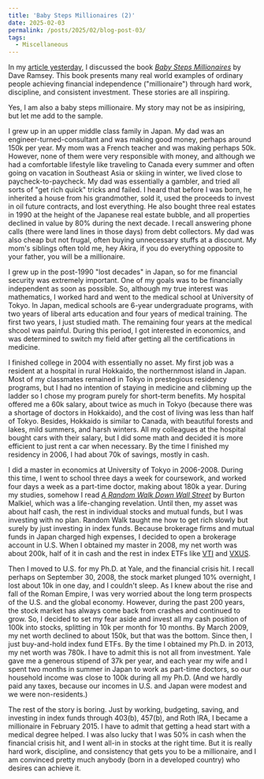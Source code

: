 ```yaml
---
title: 'Baby Steps Millionaires (2)'
date: 2025-02-03
permalink: /posts/2025/02/blog-post-03/
tags:
  - Miscellaneous
---
```


In my [article yesterday](https://alexisakira.github.io/posts/2025/02/blog-post-02/), I discussed the book [_Baby Steps Millionaires_](https://www.amazon.com/Baby-Steps-Millionaires-Extraordinary-Wealth/dp/1942121598) by Dave Ramsey. This book presents many real world examples of ordinary people achieving financial independence ("millionaire") through hard work, discipline, and consistent investment. These stories are all inspiring.

Yes, I am also a baby steps millionaire. My story may not be as insipiring, but let me add to the sample.

I grew up in an upper middle class family in Japan. My dad was an engineer-turned-consultant and was making good money, perhaps around 150k per year. My mom was a French teacher and was making perhaps 50k. However, none of them were very responsible with money, and although we had a comfortable lifestyle like traveling to Canada every summer and often going on vacation in Southeast Asia or skiing in winter, we lived close to paycheck-to-paycheck. My dad was essentially a gambler, and tried all sorts of "get rich quick" tricks and failed. I heard that before I was born, he inherited a house from his grandmother, sold it, used the proceeds to invest in oil future contracts, and lost everything. He also bought three real estates in 1990 at the height of the Japanese real estate bubble, and all properties declined in value by 80% during the next decade. I recall answering phone calls (there were land lines in those days) from debt collectors. My dad was also cheap but not frugal, often buying unnecessary stuffs at a discount. My mom's siblings often told me, hey Akira, if you do everything opposite to your father, you will be a millionaire.

I grew up in the post-1990 "lost decades" in Japan, so for me financial security was extremely important. One of my goals was to be financially independent as soon as possible. So, although my true interest was mathematics, I worked hard and went to the medical school at University of Tokyo. In Japan, medical schools are 6-year undergraduate programs, with two years of liberal arts education and four years of medical training. The first two years, I just studied math. The remaining four years at the medical shcool was painful. During this period, I got interested in economics, and was determined to switch my field after getting all the certifications in medicine.

I finished college in 2004 with essentially no asset. My first job was a resident at a hospital in rural Hokkaido, the northernmost island in Japan. Most of my classmates remained in Tokyo in prestegious residency programs, but I had no intention of staying in medicine and clibming up the ladder so I chose my program purely for short-term benefits. My hospital offered me a 60k salary, about twice as much in Tokyo (because there was a shortage of doctors in Hokkaido), and the cost of living was less than half of Tokyo. Besides, Hokkaido is similar to Canada, with beautiful forests and lakes, mild summers, and harsh winters. All my colleagues at the hospital bought cars with their salary, but I did some math and decided it is more efficient to just rent a car when necessary. By the time I finished my residency in 2006, I had about 70k of savings, mostly in cash.

I did a master in economics at University of Tokyo in 2006-2008. During this time, I went to school three days a week for coursework, and worked four days a week as a part-time doctor, making about 180k a year. During my studies, somehow I read [_A Random Walk Down Wall Street_](https://www.amazon.com/Random-Walk-Down-Wall-Street/dp/1324035439) by Burton Malkiel, which was a life-changing revelation. Until then, my asset was about half cash, the rest in individual stocks and mutual funds, but I was investing with no plan. Random Walk taught me how to get rich slowly but surely by just investing in index funds. Because brokerage firms and mutual funds in Japan charged high expenses, I decided to open a brokerage account in U.S. When I obtained my master in 2008, my net worth was about 200k, half of it in cash and the rest in index ETFs like [VTI](https://finance.yahoo.com/quote/VTI/) and [VXUS](https://finance.yahoo.com/quote/VXUS/).

Then I moved to U.S. for my Ph.D. at Yale, and the financial crisis hit. I recall perhaps on September 30, 2008, the stock market plunged 10% overnight, I lost about 10k in one day, and I couldn't sleep. As I knew about the rise and fall of the Roman Empire, I was very worried about the long term prospects of the U.S. and the global economy. However, during the past 200 years, the stock market has always come back from crashes and continued to grow. So, I decided to set my fear aside and invest all my cash position of 100k into stocks, splitting in 10k per month for 10 months. By March 2009, my net worth declined to about 150k, but that was the bottom. Since then, I just buy-and-hold index fund ETFs. By the time I obtained my Ph.D. in 2013, my net worth was 780k. I have to admit this is not all from investment. Yale gave me a generous stipend of 37k per year, and each year my wife and I spent two months in summer in Japan to work as part-time doctors, so our household income was close to 100k during all my Ph.D. (And we hardly paid any taxes, because our incomes in U.S. and Japan were modest and we were non-residents.)

The rest of the story is boring. Just by working, budgeting, saving, and investing in index funds through 403(b), 457(b), and Roth IRA, I became a millionaire in February 2015. I have to admit that getting a head start with a medical degree helped. I was also lucky that I was 50% in cash when the financial crisis hit, and I went all-in in stocks at the right time. But it is really hard work, discipline, and consistency that gets you to be a millionaire, and I am convinced pretty much anybody (born in a developed country) who desires can achieve it.
